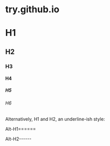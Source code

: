 # try.github.io
# H1
## H2
### H3
#### H4
##### H5
###### H6

Alternatively, H1 and H2, an underline-ish style:

Alt-H1======

Alt-H2------
